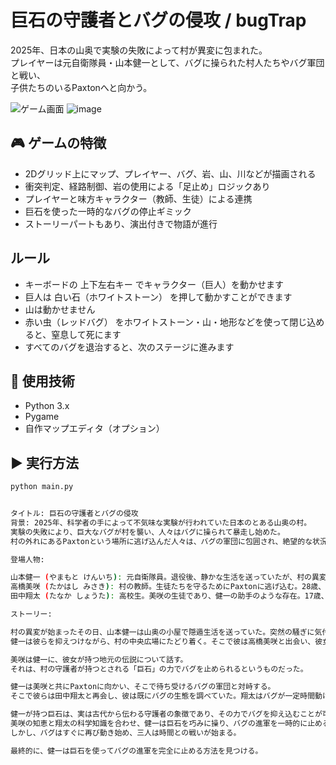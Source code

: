 
# 巨石の守護者とバグの侵攻 / bugTrap

2025年、日本の山奥で実験の失敗によって村が異変に包まれた。  
プレイヤーは元自衛隊員・山本健一として、バグに操られた村人たちやバグ軍団と戦い、  
子供たちのいるPaxtonへと向かう。

![ゲーム画面](./screenshot.png) <!-- ←さっきの画像をここに入れる -->
![image](https://github.com/user-attachments/assets/6cd62c07-c67a-42c8-bff5-6fb84944c129)

## 🎮 ゲームの特徴

- 2Dグリッド上にマップ、プレイヤー、バグ、岩、山、川などが描画される
- 衝突判定、経路制御、岩の使用による「足止め」ロジックあり
- プレイヤーと味方キャラクター（教師、生徒）による連携
- 巨石を使った一時的なバグの停止ギミック
- ストーリーパートもあり、演出付きで物語が進行


## ルール
- キーボードの 上下左右キー でキャラクター（巨人）を動かせます
- 巨人は 白い石（ホワイトストーン） を押して動かすことができます
- 山は動かせません
- 赤い虫（レッドバグ） をホワイトストーン・山・地形などを使って閉じ込めると、窒息して死にます
- すべてのバグを退治すると、次のステージに進みます

## 🧪 使用技術

- Python 3.x
- Pygame
- 自作マップエディタ（オプション）

## ▶️ 実行方法

```bash
python main.py


タイトル: 巨石の守護者とバグの侵攻
背景: 2025年、科学者の手によって不気味な実験が行われていた日本のとある山奥の村。
実験の失敗により、巨大なバグが村を襲い、人々はバグに操られて暴走し始めた。
村の外れにあるPaxtonという場所に逃げ込んだ人々は、バグの軍団に包囲され、絶望的な状況に陥っていた。

登場人物:

山本健一 (やまもと けんいち): 元自衛隊員。退役後、静かな生活を送っていたが、村の異変に巻き込まれる。40歳、男。実戦経験豊富で、冷静な判断力を持つ。なぜか巨大な石を持っていた。
高橋美咲 (たかはし みさき): 村の教師。生徒たちを守るためにPaxtonに逃げ込む。28歳、女。優しい心を持ち、状況を打開するための知恵を振り絞る。
田中翔太 (たなか しょうた): 高校生。美咲の生徒であり、健一の助手のような存在。17歳、男。好奇心旺盛で、科学的な知識を活かしてバグの弱点を見つけようとする。

ストーリー:

村の異変が始まったその日、山本健一は山奥の小屋で隠遁生活を送っていた。突然の騒ぎに気付き、村へ向かうと、そこにはバグに操られた村人たちが暴れ回っていた。
健一は彼らを抑えつけながら、村の中央広場にたどり着く。そこで彼は高橋美咲と出会い、彼女からPaxtonに逃げ込んだ生徒たちのことを聞く。

美咲は健一に、彼女が持つ地元の伝説について話す。
それは、村の守護者が持つとされる「巨石」の力でバグを止められるというものだった。

健一は美咲と共にPaxtonに向かい、そこで待ち受けるバグの軍団と対峙する。
そこで彼らは田中翔太と再会し、彼は既にバグの生態を調べていた。翔太はバグが一定時間動けなくなると自滅することを発見しており、この情報を元に作戦を練ることに。

健一が持つ巨石は、実は古代から伝わる守護者の象徴であり、その力でバグを抑え込むことが可能だった。
美咲の知恵と翔太の科学知識を合わせ、健一は巨石を巧みに操り、バグの進軍を一時的に止めることに成功する。
しかし、バグはすぐに再び動き始め、三人は時間との戦いが始まる。

最終的に、健一は巨石を使ってバグの進軍を完全に止める方法を見つける。



